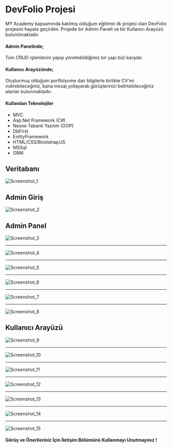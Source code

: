# DevFolio Projesi
MY Academy kapsamında katılmış olduğum eğitimin ilk projesi olan DevFolio projesini hayata geçirdim.
Projede bir Admin Paneli ve bir Kullanıcı Arayüzü bulunömaktadır.

#### Admin Panelinde;
Tüm CRUD işlemlerini yapıp yönetebildiğimiz bir yapı bizi karşılar.

#### Kullanıcı Arayüzünde;
Oluşturmuş olduğum portfolyome dair bilgilerle birlikte CV'mi indirebileceğiniz, bana mesaj yollayarak görüşlerinizi belirtebileceğiniz alanlar bulunmaktadır.

#### Kullanılan Teknolojiler
- MVC
- Asp.Net Framework (C#)
- Nesne Tabanlı Yazılım (OOP)
- DbFirst 
- EntityFramework
- HTML/CSS/Bootstrap/JS
- MSSql
- ORM
  
## Veritabanı
![Screenshot_1](https://github.com/talhayildiz99/DevFolio/assets/84921617/43453152-6a6d-4272-bc1f-b8639d53a6a0)

## Admin Giriş 
![Screenshot_2](https://github.com/talhayildiz99/DevFolio/assets/84921617/dc7dfd63-d97c-44b9-8ce7-fe6ed8e5781d)

## Admin Panel
![Screenshot_3](https://github.com/talhayildiz99/DevFolio/assets/84921617/6cd07110-ce06-4c72-8f4f-554e58e95aec)

******************************************

![Screenshot_4](https://github.com/talhayildiz99/DevFolio/assets/84921617/418066f9-745a-4718-bc88-444e90da4d9c)

******************************************

![Screenshot_5](https://github.com/talhayildiz99/DevFolio/assets/84921617/3051ef31-97b2-4792-84e0-44b0bd2e99ed)

******************************************

![Screenshot_6](https://github.com/talhayildiz99/DevFolio/assets/84921617/3db39745-10da-49c7-970d-06240a3e3dcd)

******************************************

![Screenshot_7](https://github.com/talhayildiz99/DevFolio/assets/84921617/5474c500-9293-4c8b-903a-3c561be04ee5)

******************************************

![Screenshot_8](https://github.com/talhayildiz99/DevFolio/assets/84921617/c035bd71-862d-4840-8352-e9711da01f69)

## Kullanıcı Arayüzü
![Screenshot_9](https://github.com/talhayildiz99/DevFolio/assets/84921617/e4ff207a-e9f3-4097-9a75-852542102d06)

******************************************

![Screenshot_10](https://github.com/talhayildiz99/DevFolio/assets/84921617/a832938c-3c0f-44c2-8c5b-4e24b442c38e)

******************************************

![Screenshot_11](https://github.com/talhayildiz99/DevFolio/assets/84921617/502ccc16-650e-4042-b10e-5db4f54567cb)

******************************************

![Screenshot_12](https://github.com/talhayildiz99/DevFolio/assets/84921617/5f3acbf3-5461-4a36-8fd5-43c7eafdbab8)

******************************************

![Screenshot_13](https://github.com/talhayildiz99/DevFolio/assets/84921617/aa1a5495-792f-4584-823d-a198d251ae23)

******************************************

![Screenshot_14](https://github.com/talhayildiz99/DevFolio/assets/84921617/53d6dc39-5f5f-4f43-b93c-dca1d3c5ac7c)

******************************************

![Screenshot_15](https://github.com/talhayildiz99/DevFolio/assets/84921617/0ca3b08d-a23c-424a-80be-edc9172d057e)

#### Görüş ve Önerileriniz İçin İletişim Bölümünü Kullanmayı Unutmayınız !
